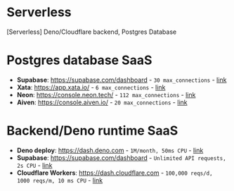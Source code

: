 # Serverless
[Serverless] Deno/Cloudflare backend, Postgres Database

# Postgres database SaaS
- **Supabase**: https://supabase.com/dashboard - `30 max_connections` - [link](https://supabase.com/docs/guides/platform/compute-and-disk#postgres-replication-slots-wal-senders-and-connections)
- **Xata**: https://app.xata.io/ - `6 max_connections` - [link](https://xata.io/docs/concepts/pricing#concurrency-limit)
- **Neon**: https://console.neon.tech/ - `112 max_connections` - [link](https://neon.tech/docs/connect/connection-pooling#connection-limits-without-connection-pooling)
- **Aiven**: https://console.aiven.io/ - `20 max_connections` - [link](https://aiven.io/docs/products/postgresql/reference/pg-connection-limits)

# Backend/Deno runtime SaaS
- **Deno deploy**: https://dash.deno.com - `1M/month, 50ms CPU` - [link](https://deno.com/deploy/pricing)
- **Supabase**: https://supabase.com/dashboard - `Unlimited API requests, 2s CPU` - [link](https://supabase.com/docs/guides/functions/limits#runtime-limits)
- **Cloudflare Workers**: https://dash.cloudflare.com - `100,000 reqs/d, 1000 reqs/m, 10 ms CPU` - [link](https://developers.cloudflare.com/workers/platform/limits/#worker-limits)
